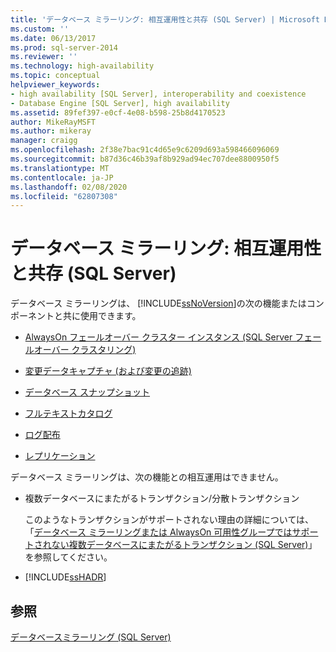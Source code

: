 ```yaml
---
title: 'データベース ミラーリング: 相互運用性と共存 (SQL Server) | Microsoft Docs'
ms.custom: ''
ms.date: 06/13/2017
ms.prod: sql-server-2014
ms.reviewer: ''
ms.technology: high-availability
ms.topic: conceptual
helpviewer_keywords:
- high availability [SQL Server], interoperability and coexistence
- Database Engine [SQL Server], high availability
ms.assetid: 89fef397-e0cf-4e08-b598-25b8d4170523
author: MikeRayMSFT
ms.author: mikeray
manager: craigg
ms.openlocfilehash: 2f38e7bac91c4d65e9c6209d693a598466096069
ms.sourcegitcommit: b87d36c46b39af8b929ad94ec707dee8800950f5
ms.translationtype: MT
ms.contentlocale: ja-JP
ms.lasthandoff: 02/08/2020
ms.locfileid: "62807308"
---
```

# <a name="database-mirroring-interoperability-and-coexistence-sql-server"></a>データベース ミラーリング: 相互運用性と共存 (SQL Server)
  データベース ミラーリングは、 [!INCLUDE[ssNoVersion](../../includes/ssnoversion-md.md)]の次の機能またはコンポーネントと共に使用できます。  
  
-   [AlwaysOn フェールオーバー クラスター インスタンス (SQL Server フェールオーバー クラスタリング)](database-mirroring-and-sql-server-failover-cluster-instances.md)  
  
-   [変更データキャプチャ (および変更の追跡)](../../relational-databases/track-changes/change-data-capture-and-other-sql-server-features.md)  
  
-   [データベース スナップショット](../../relational-databases/databases/database-snapshots-sql-server.md)  
  
-   [フルテキストカタログ](database-mirroring-and-full-text-catalogs-sql-server.md)  
  
-   [ログ配布](database-mirroring-and-log-shipping-sql-server.md)  
  
-   [レプリケーション](database-mirroring-and-replication-sql-server.md)  
  
 データベース ミラーリングは、次の機能との相互運用はできません。  
  
-   複数データベースにまたがるトランザクション/分散トランザクション  
  
     このようなトランザクションがサポートされない理由の詳細については、「[データベース ミラーリングまたは AlwaysOn 可用性グループではサポートされない複数データベースにまたがるトランザクション &#40;SQL Server&#41;](../availability-groups/windows/transactions-always-on-availability-and-database-mirroring.md)」を参照してください。  
  
-   [!INCLUDE[ssHADR](../../includes/sshadr-md.md)]  
  
## <a name="see-also"></a>参照  
 [データベースミラーリング &#40;SQL Server&#41;](database-mirroring-sql-server.md)  
  
  
